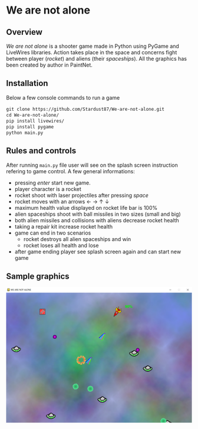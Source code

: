 # We are not alone
## Overview
_We are not alone_ is a shooter game made in Python using PyGame and LiveWires libraries. Action takes place in the space and concerns fight between player (_rocket_) and aliens (their _spaceships_).  All the graphics has been created by author in PaintNet.

## Installation
 Below a few console commands to run a game  
  ``` 
  git clone https://github.com/Stardust87/We-are-not-alone.git 
 cd We-are-not-alone/
pip install livewires/
pip install pygame
python main.py
```

## Rules and controls

After running `main.py` file user will see on the splash screen instruction refering to game control. 
 A few general informations:
 * pressing _enter_ start new game.
 * player character is a rocket
 * rocket shoot with laser projectiles after pressing _space_
* rocket moves with an arrows ← → ↑ ↓
* maximum health value displayed on rocket life bar is 100%
* alien spaceships shoot with ball missiles in two sizes (small and big)
* both alien missiles and collisions with aliens decrease rocket health
* taking a repair kit increase rocket health
* game can end in two scenarios 
	* rocket destroys all alien spaceships and win
	* rocket loses all health and lose 
* after game ending player see splash screen again and can start new game

 ## Sample graphics
 
![graphic1](https://github.com/Stardust87/We-are-not-alone/blob/main/assets/screen4.png)
